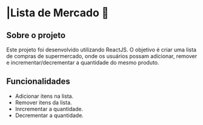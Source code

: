 ﻿# |Lista de Mercado 🛒

## Sobre o projeto

  Este projeto foi desenvolvido utilizando ReactJS. O objetivo é criar uma lista de compras de supermercado, onde os usuários possam adicionar, remover e incrementar/decrementar a quantidade do mesmo produto.

## Funcionalidades

  - Adicionar itens na lista.
  - Remover itens da lista.
  - Inrcrementar a quantidade.
  - Decrementar a quantidade.

